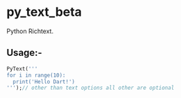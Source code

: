 # py_text_beta

Python Richtext.

## Usage:- 


```dart
PyText('''
for i in range(10):
  print('Hello Dart!')
''');// other than text options all other are optional
```
